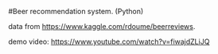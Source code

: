 #Beer recommendation system. (Python)

data from https://www.kaggle.com/rdoume/beerreviews.
 
demo video: https://www.youtube.com/watch?v=fiwajdZLiJQ
